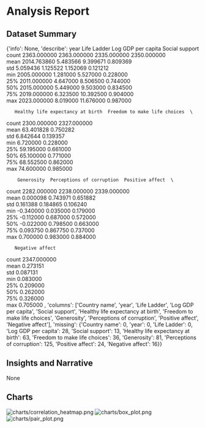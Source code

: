 # Analysis Report

## Dataset Summary
{'info': None, 'describe':               year  Life Ladder  Log GDP per capita  Social support  \
count  2363.000000  2363.000000         2335.000000     2350.000000   
mean   2014.763860     5.483566            9.399671        0.809369   
std       5.059436     1.125522            1.152069        0.121212   
min    2005.000000     1.281000            5.527000        0.228000   
25%    2011.000000     4.647000            8.506500        0.744000   
50%    2015.000000     5.449000            9.503000        0.834500   
75%    2019.000000     6.323500           10.392500        0.904000   
max    2023.000000     8.019000           11.676000        0.987000   

       Healthy life expectancy at birth  Freedom to make life choices  \
count                       2300.000000                   2327.000000   
mean                          63.401828                      0.750282   
std                            6.842644                      0.139357   
min                            6.720000                      0.228000   
25%                           59.195000                      0.661000   
50%                           65.100000                      0.771000   
75%                           68.552500                      0.862000   
max                           74.600000                      0.985000   

        Generosity  Perceptions of corruption  Positive affect  \
count  2282.000000                2238.000000      2339.000000   
mean      0.000098                   0.743971         0.651882   
std       0.161388                   0.184865         0.106240   
min      -0.340000                   0.035000         0.179000   
25%      -0.112000                   0.687000         0.572000   
50%      -0.022000                   0.798500         0.663000   
75%       0.093750                   0.867750         0.737000   
max       0.700000                   0.983000         0.884000   

       Negative affect  
count      2347.000000  
mean          0.273151  
std           0.087131  
min           0.083000  
25%           0.209000  
50%           0.262000  
75%           0.326000  
max           0.705000  , 'columns': ['Country name', 'year', 'Life Ladder', 'Log GDP per capita', 'Social support', 'Healthy life expectancy at birth', 'Freedom to make life choices', 'Generosity', 'Perceptions of corruption', 'Positive affect', 'Negative affect'], 'missing': {'Country name': 0, 'year': 0, 'Life Ladder': 0, 'Log GDP per capita': 28, 'Social support': 13, 'Healthy life expectancy at birth': 63, 'Freedom to make life choices': 36, 'Generosity': 81, 'Perceptions of corruption': 125, 'Positive affect': 24, 'Negative affect': 16}}

## Insights and Narrative
None

## Charts
![charts/correlation_heatmap.png](charts/correlation_heatmap.png)
![charts/box_plot.png](charts/box_plot.png)
![charts/pair_plot.png](charts/pair_plot.png)
